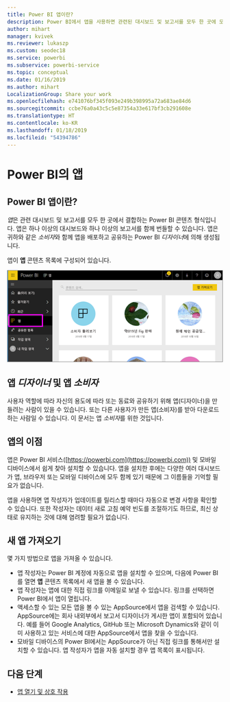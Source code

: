 ```yaml
---
title: Power BI 앱이란?
description: Power BI에서 앱을 사용하면 관련된 대시보드 및 보고서를 모두 한 곳에 모을 수 있습니다.
author: mihart
manager: kvivek
ms.reviewer: lukaszp
ms.custom: seodec18
ms.service: powerbi
ms.subservice: powerbi-service
ms.topic: conceptual
ms.date: 01/16/2019
ms.author: mihart
LocalizationGroup: Share your work
ms.openlocfilehash: e741076bf345f093e249b398995a72a683ae84d6
ms.sourcegitcommit: ccbe76a0a43c5c5e87354a33e617bf3cb291608e
ms.translationtype: HT
ms.contentlocale: ko-KR
ms.lasthandoff: 01/18/2019
ms.locfileid: "54394786"
---
```

# <a name="apps-in-power-bi"></a>Power BI의 앱
## <a name="what-is-a-power-bi-app"></a>Power BI 앱이란?
*앱*은 관련 대시보드 및 보고서를 모두 한 곳에서 결합하는 Power BI 콘텐츠 형식입니다. 앱은 하나 이상의 대시보드와 하나 이상의 보고서를 함께 번들할 수 있습니다. 앱은 귀하와 같은 *소비자*와 함께 앱을 배포하고 공유하는 Power BI *디자이너*에 의해 생성됩니다. 

앱이 **앱** 콘텐츠 목록에 구성되어 있습니다.

![Power BI의 앱](./media/end-user-apps/power-bi-apps-nav.png)

## <a name="app-designers-and-app-consumers"></a>앱 ***디자이너*** 및 앱 ***소비자***
사용자 역할에 따라 자신의 용도에 따라 또는 동료와 공유하기 위해 앱(디자이너)을 만들려는 사람이 있을 수 있습니다. 또는 다른 사용자가 만든 앱(소비자)를 받아 다운로드하는 사람일 수 있습니다. 이 문서는 앱 *소비자*를 위한 것입니다.

## <a name="advantages-of-apps"></a>앱의 이점
앱은 Power BI 서비스([https://powerbi.com](https://powerbi.com)) 및 모바일 디바이스에서 쉽게 찾아 설치할 수 있습니다. 앱을 설치한 후에는 다양한 여러 대시보드가 앱, 브라우저 또는 모바일 디바이스에 모두 함께 있기 때문에 그 이름들을 기억할 필요가 없습니다.


앱을 사용하면 앱 작성자가 업데이트를 릴리스할 때마다 자동으로 변경 사항을 확인할 수 있습니다. 또한 작성자는 데이터 새로 고침 예약 빈도를 조절하기도 하므로, 최신 상태로 유지하는 것에 대해 염려할 필요가 없습니다. 

<!-- add conceptual art -->
## <a name="get-a-new-app"></a>새 앱 가져오기
몇 가지 방법으로 앱을 가져올 수 있습니다. 
- 앱 작성자는 Power BI 계정에 자동으로 앱을 설치할 수 있으며, 다음에 Power BI를 열면 **앱** 콘텐츠 목록에서 새 앱을 볼 수 있습니다. 
- 앱 작성자는 앱에 대한 직접 링크를 이메일로 보낼 수 있습니다. 링크를 선택하면 Power BI에서 앱이 열립니다.
- 액세스할 수 있는 모든 앱을 볼 수 있는 AppSource에서 앱을 검색할 수 있습니다. AppSource에는 회사 내외부에서 보고서 디자이너가 게시한 앱이 포함되어 있습니다. 예를 들어 Google Analytics, GitHub 또는 Microsoft Dynamics와 같이 이미 사용하고 있는 서비스에 대한 AppSource에서 앱을 찾을 수 있습니다. 
- 모바일 디바이스의 Power BI에서는 AppSource가 아닌 직접 링크를 통해서만 설치할 수 있습니다. 앱 작성자가 앱을 자동 설치할 경우 앱 목록이 표시됩니다.


## <a name="next-step"></a>다음 단계
* [앱 열기 및 상호 작용](end-user-app-view.md)

